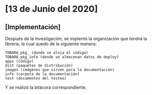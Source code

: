 # [13 de Junio del 2020]

## [Implementación]

Después de la investigación, se implentó la organización que tendrá la librería, la cual quedo de la siguiente manera: 

    TOBARA_pkg_ (donde se aloja el código)
    TOBARA_pkg_info (donde se almacenan datos de deploy)
    apps (código)
    dist (paquetes de distribución)
    images (imágenes que sirven para la documentación)
    info (carpeta de la documentación)
    test (documentos del testeo)

Y se realizó la bitácora correspondiente.
